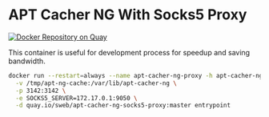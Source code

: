 # APT Cacher NG With Socks5 Proxy

[![Docker Repository on Quay](https://quay.io/repository/sweb/apt-cacher-ng-socks5-proxy/status "Docker Repository on Quay")](https://quay.io/repository/sweb/apt-cacher-ng-socks5-proxy)

This container is useful for development process for speedup and saving bandwidth.

```bash
docker run --restart=always --name apt-cacher-ng-proxy -h apt-cacher-ng-proxy \
  -v /tmp/apt-ng-cache:/var/lib/apt-cacher-ng \
  -p 3142:3142 \
  -e SOCKS5_SERVER=172.17.0.1:9050 \
  -d quay.io/sweb/apt-cacher-ng-socks5-proxy:master entrypoint
```
